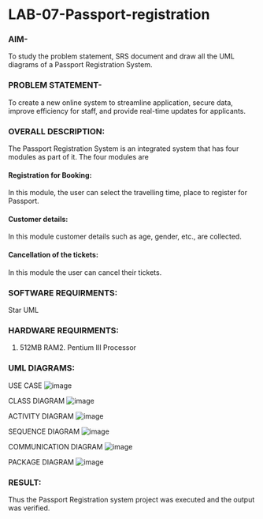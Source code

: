 # LAB-07-Passport-registration

### AIM-
To study the problem statement, SRS document and draw all the UML diagrams of a
Passport Registration System.

### PROBLEM STATEMENT-
To create a new online system to streamline application, secure data, improve efficiency for staff, and provide real-time updates for applicants.

### OVERALL DESCRIPTION:
The Passport Registration System is an integrated system that has four modules as part of
it. The four modules are
#### Registration for Booking:
In this module, the user can select the travelling time, place to register for Passport.
#### Customer details:
In this module customer details such as age, gender, etc., are collected.
#### Cancellation of the tickets:
In this module the user can cancel their tickets.
### SOFTWARE REQUIRMENTS:
Star UML
### HARDWARE REQUIRMENTS:
1. 512MB RAM2. Pentium III Processor

### UML DIAGRAMS:

USE CASE
![image](https://github.com/user-attachments/assets/98b62a5f-a3af-4495-80c1-876f7835f690)

CLASS DIAGRAM
![image](https://github.com/user-attachments/assets/1bbad17b-5b06-4137-b305-e27e2a4de915)

ACTIVITY DIAGRAM
![image](https://github.com/user-attachments/assets/7852897c-90e0-4bd7-922c-853991ad1ac1)

SEQUENCE DIAGRAM
![image](https://github.com/user-attachments/assets/ef5137b2-1438-48f7-8e5b-a1af7f7e72ac)

COMMUNICATION DIAGRAM
![image](https://github.com/user-attachments/assets/ba42b94f-2c55-446d-85c1-e60d018732db)

PACKAGE DIAGRAM
![image](https://github.com/user-attachments/assets/c150d534-604b-453d-8f49-c174411eb838)

### RESULT:
Thus the Passport Registration system project was executed and the output was verified.

